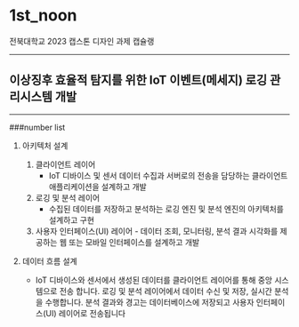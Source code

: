 # 1st_noon
전북대학교 2023 캡스톤 디자인 과제 캡슐랭
***
## 이상징후 효율적 탐지를 위한 IoT 이벤트(메세지) 로깅 관리시스템 개발
***
###number list
1. 아키텍처 설계
     1. 클라이언트 레이어
        - IoT 디바이스 및 센서 데이터 수집과 서버로의 전송을 담당하는 
클라이언트 애플리케이션을 설계하고 개발
      2.  로깅 및 분석 레이어
           - 수집된 데이터를 저장하고 분석하는 로깅 엔진 및 분석 엔진의 
아키텍처를 설계하고 구현
      3.  사용자 인터페이스(UI) 레이어
         - 데이터 조회, 모니터링, 분석 결과 시각화를 제공하는 
웹 또는 모바일 인터페이스를 설계하고 개발

  2. 데이터 흐름 설계
     - IoT 디바이스와 센서에서 생성된 데이터를 클라이언트 레이어를 통해 중앙 시스템으로 전송
합니다. 로깅 및 분석 레이어에서 데이터 수신 및 저장, 실시간 분석을 수행합니다. 분석 결과와 경고는 데이터베이스에 저장되고 사용자 인터페이스(UI) 레이어로 전송됩니다

